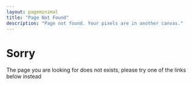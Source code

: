 ```yaml
---
layout: pageminimal
title: "Page Not Found"
description: "Page not found. Your pixels are in another canvas."
---  
```

<div class="text-center">
<h1>Sorry</h1>
<p>The page you are looking for does not exists,
please try one of the links below instead</p>
</div>
